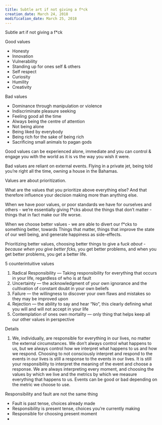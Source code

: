```yaml
---
title: Subtle art if not giving a f*ck
creation_date: March 24, 2018
modification_date: March 25, 2018
---
```



Subtle art if not giving a f*ck

Good values
- Honesty 
- Innovation 
- Vulnerability 
- Standing up for ones self & others
- Self respect
- Curiosity 
- Humility
- Creativity 

Bad values
- Dominance through manipulation or violence 
- Indiscriminate pleasure seeking
- Feeling good all the time
- Always being the centre of attention
- Not being alone 
- Being liked by everybody 
- Being rich for the sake of being rich
- Sacrificing small animals to pagan gods

Good values can be experienced alone, immediate and you can control & engage you with the world as it is vs the way you wish it were.

Bad values are reliant on external events. Flying in a private jet, being told you’re right all the time, owning a house in the Bahamas.

Values are about prioritization. 

What are the values that you prioritize above everything else? And that therefore influence your decision making more than anything else.

When we have poor values, or poor standards we have for ourselves and others - we’re essentially giving f*cks about the things that don’t matter - things that in fact make our life worse.

When we choose better values - we are able to divert our f*cks to something better, towards Things that matter, things that improve the state of our well being, and generate happiness as side-effects.

Prioritizing better values, choosing better things to give a f*uck about - because when you give better f*cks, you get better problems, and when you get better problems, you get a better life.

5 counterintuitive values

1. Radical Responsibility — Taking responsibility for everything that occurs in your life, regardless of who is at fault
2. Uncertainty — the acknowledgment of your own ignorance and the cultivation of constant doubt in your own beliefs 
3. Failure — the willingness to discover your own flaws and mistakes so they may be improved upon 
4. Rejection — the ability to say and hear “No”, this clearly defining what you will and will not accept in your life 
5. Contemplation of ones own mortality — only thing that helps keep all our other values in perspective 

Details 

1. We, individually, are responsible for everything in our lives, no matter the external circumstances. We don’t always control what happens to us, but we always control how we interpret what happens to us and how we respond. Choosing to not consciously interpret and respond to the events in our lives is still a response to the events in our lives. It is still your responsibility to interpret the meaning of the event and choose a response. We are always interpreting every moment, and choosing the values by which we live and the metrics by which we measure everything that happens to us. Events can be good or bad depending on the metric we choose to use.

Responsibility and fault are not the same thing
- Fault is past tense, choices already made 
- Responsibility is present tense, choices you’re currently making 
- Responsible for choosing present moment
- 

